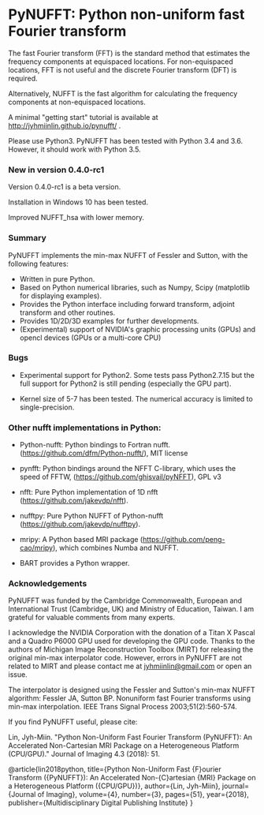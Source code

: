 # PyNUFFT: Python non-uniform fast Fourier transform


The fast Fourier transform (FFT) is the standard method that estimates the frequency components at equispaced locations. For non-equispaced locations, FFT is not useful and the discrete Fourier transform 
(DFT) is required. 

Alternatively, NUFFT is the fast algorithm for calculating the frequency components at non-equispaced locations.

A minimal "getting start" tutorial is available at http://jyhmiinlin.github.io/pynufft/ .

Please use Python3. PyNUFFT has been tested with Python 3.4 and 3.6. However, it should work with Python 3.5. 


### New in version 0.4.0-rc1

Version 0.4.0-rc1 is a beta version. 

Installation in Windows 10 has been tested. 

Improved NUFFT_hsa with lower memory. 


### Summary

PyNUFFT implements the min-max NUFFT of Fessler and Sutton, with the following features:

- Written in pure Python.
- Based on Python numerical libraries, such as Numpy, Scipy (matplotlib for displaying examples).
- Provides the Python interface including forward transform, adjoint transform and other routines.
- Provides 1D/2D/3D examples for further developments.
- (Experimental) support of NVIDIA's graphic processing units (GPUs) and opencl devices (GPUs or a multi-core CPU)

### Bugs

- Experimental support for Python2. Some tests pass Python2.7.15 but the full support for Python2 is still pending (especially the GPU part).

- Kernel size of 5-7 has been tested. The numerical accuracy is limited to single-precision.  

### Other nufft implementations in Python:

- Python-nufft: Python bindings to Fortran nufft. (https://github.com/dfm/Python-nufft/), MIT license

- pynfft: Python bindings around the NFFT C-library, which uses the speed of FFTW, (https://github.com/ghisvail/pyNFFT), GPL v3

- nfft: Pure Python implementation of 1D nfft (https://github.com/jakevdp/nfft). 

- nufftpy: Pure Python NUFFT of Python-nufft (https://github.com/jakevdp/nufftpy). 

- mripy: A Python based MRI package (https://github.com/peng-cao/mripy), which combines Numba and NUFFT.

- BART provides a Python wrapper.

### Acknowledgements

PyNUFFT was funded by the Cambridge Commonwealth, European and International Trust (Cambridge, UK) and Ministry of Education, Taiwan. I am grateful for valuable comments from many experts. 

I acknowledge the NVIDIA Corporation with the donation of a Titan X Pascal and a Quadro P6000 GPU used for developing the GPU code. Thanks to the authors of Michigan Image 
Reconstruction Toolbox (MIRT) for releasing the original min-max interpolator code. However, errors in PyNUFFT are not related to MIRT and please contact me at 
jyhmiinlin@gmail.com or open an issue. 


The interpolator is designed using the Fessler and Sutton's min-max NUFFT algorithm:
Fessler JA, Sutton BP. Nonuniform fast Fourier transforms using min-max interpolation. IEEE Trans Signal Process 2003;51(2):560-574.

If you find PyNUFFT useful, please cite:

Lin, Jyh-Miin. "Python Non-Uniform Fast Fourier Transform (PyNUFFT): An Accelerated Non-Cartesian MRI Package on a Heterogeneous Platform (CPU/GPU)." Journal of Imaging 4.3 (2018): 51.

@article{lin2018python,
  title={Python Non-Uniform Fast {F}ourier Transform ({PyNUFFT}): An Accelerated Non-{C}artesian {MRI} Package on a Heterogeneous Platform ({CPU/GPU})},
  author={Lin, Jyh-Miin},
  journal={Journal of Imaging},
  volume={4},
  number={3},
  pages={51},
  year={2018},
  publisher={Multidisciplinary Digital Publishing Institute}
}
